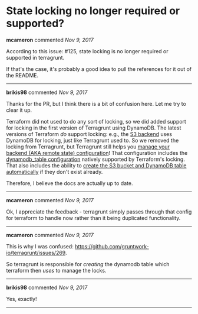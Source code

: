 # State locking no longer required or supported?

**mcameron** commented *Nov 9, 2017*

According to this issue: #125, state locking is no longer required or supported in terragrunt.

If that's the case, it's probably a good idea to pull the references for it out of the README. 
<br />
***


**brikis98** commented *Nov 9, 2017*

Thanks for the PR, but I think there is a bit of confusion here. Let me try to clear it up.

Terraform did not used to do any sort of locking, so we did added support for locking in the first version of Terragrunt using DynamoDB. The latest versions of Terraform *do* support locking: e.g., the [S3 backend](https://www.terraform.io/docs/backends/types/s3.html) uses DynamoDB for locking, just like Terragrunt used to. So we removed the locking from Terragrunt, but Terragrunt still helps you [manage your backend (AKA remote state) configuration](https://github.com/gruntwork-io/terragrunt#keep-your-remote-state-configuration-dry)! That configuration includes the [dynamodb_table configuration](https://www.terraform.io/docs/backends/types/s3.html#dynamodb_table)  natively supported by Terraform's locking. That also includes the ability to [create the S3 bucket and DynamoDB table automatically](https://github.com/gruntwork-io/terragrunt#create-remote-state-and-locking-resources-automatically) if they don't exist already.

Therefore, I believe the docs are actually up to date.
***

**mcameron** commented *Nov 9, 2017*

Ok, I appreciate the feedback - terragrunt simply passes through that config for terraform to handle now rather than it being duplicated functionality. 
***

**mcameron** commented *Nov 9, 2017*

This is why I was confused: https://github.com/gruntwork-io/terragrunt/issues/269.

So terragrunt is responsible for _creating_ the dynamodb table which terraform then _uses_ to manage the locks. 
***

**brikis98** commented *Nov 9, 2017*

Yes, exactly!
***

